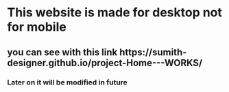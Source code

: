 <h1> This website is made for desktop not for mobile </h1>
<h2> you can see with this <a hraf = 'https://sumith-designer.github.io/project-Home---WORKS/'>link</a> https://sumith-designer.github.io/project-Home---WORKS/ </h2>
<h3> Later on it will be modified in future </h3>
